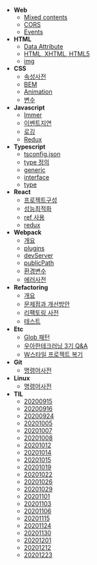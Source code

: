 - **Web**
  - [Mixed contents](posts/)
  - [CORS](posts/web/cors.md)
  - [Events](posts/web/evnets.md)
- **HTML**
  - [Data Attribute](posts/html/data-attribute.md)
  - [HTML, XHTML, HTML5](posts/html/html-xhtml-html5.md)
  - [img](posts/html/img.md)
- **CSS**
  - [속성사전](posts/css/속성사전.md)
  - [BEM](posts/css/bem.md)
  - [Animation](posts/css/animation.md)
  - [변수](posts/css/variables.md)
- **Javascript**
  - [Immer](posts/javascript/immer.md)
  - [이벤트지연](posts/javascript/이벤트지연.md)
  - [로깅](posts/javascript/logging.md)
  - [Redux](posts/javascript/redux.md)
- **Typescript**
  - [tsconfig.json](posts/typescript/tsconfig.md)
  - [type 정의](posts/typescript/type_정의.md)
  - [generic](posts/typescript/generic.md)
  - [interface](posts/typescript/interface.md)
  - [type](posts/typescript/type.md)
- **React**
  - [프로젝트구성](posts/react/프로젝트구성.md)
  - [성능최적화](posts/react/performance-optimization.md)
  - [ref 사용](posts/react/ref.md)
  - [redux](posts/react/redux.md)
- **Webpack**
  - [개요](posts/webpack/개요.md)
  - [plugins](posts/webpack/plugins.md)
  - [devServer](posts/webpack/devServer.md)
  - [publicPath](posts/webpack/publicPath.md)
  - [환경변수](posts/webpack/환경변수.md)
  - [에러사전](posts/webpack/에러사전.md)
- **Refactoring**
  - [개요](posts/refactoring/개요.md)
  - [문제점과 개선방안](posts/refactoring/문제점과_개선방안.md)
  - [리팩토링 사전](posts/refactoring/리팩토링_사전.md)
  - [테스트](posts/refactoring/테스트.md)
- **Etc**
  - [Glob 패턴](posts/etc/Glob-패턴.md)
  - [우아한테크러닝 3기 Q&A](posts/etc/oohah-tech-learning3-qna.md)
  - [W스타일 프로젝트 복기](posts/etc/wstyle_review.md)
- **Git**
  - [명령어사전](posts/git/명령어사전.md)
- **Linux**
  - [명령어사전](posts/linux/명령어사전.md)
- **TIL**
  - [20200915](posts/til/20200915.md)
  - [20200916](posts/til/20200916.md)
  - [20200924](posts/til/20200924.md)
  - [20201005](posts/til/20201005.md)
  - [20201007](posts/til/20201007.md)
  - [20201008](posts/til/20201008.md)
  - [20201012](posts/til/20201012.md)
  - [20201014](posts/til/20201014.md)
  - [20201015](posts/til/20201015.md)
  - [20201019](posts/til/20201019.md)
  - [20201022](posts/til/20201022.md)
  - [20201026](posts/til/20201026.md)
  - [20201029](posts/til/20201029.md)
  - [20201101](posts/til/20201101.md)
  - [20201103](posts/til/20201103.md)
  - [20201106](posts/til/20201106.md)
  - [20201115](posts/til/20201115.md)
  - [20201124](posts/til/20201124.md)
  - [20201130](posts/til/20201130.md)
  - [20201201](posts/til/20201201.md)
  - [20201212](posts/til/20201212.md)
  - [20201223](posts/til/20201223.md)
